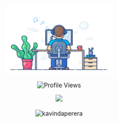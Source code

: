
<!--
**kavindaperera/kavindaperera** is a ✨ _special_ ✨ repository because its `README.md` (this file) appears on your GitHub profile.

Here are some ideas to get you started:

- 🔭 I’m currently working on ...
- 🌱 I’m currently learning ...
- 👯 I’m looking to collaborate on ...
- 🤔 I’m looking for help with ...
- 💬 Ask me about ...
- 📫 How to reach me: ...
- 😄 Pronouns: ...
- ⚡ Fun fact: ...
-->

<div align="center" width="50">

  <img src="https://github.com/kavindaperera/kavindaperera/blob/main/images/dev-working_rounded.gif" data-canonical src="https://github.com/kavindaperera/kavindaperera/blob/main/images/dev-working_rounded.gif" width="250" height="160" />
  
  ![Profile Views](https://komarev.com/ghpvc/?username=kavindaperera&color=blue)
  
  <p float="center">
    <img src="https://github-readme-stats.vercel.app/api?username=kavindaperera&count_private=true&show_icons=true&include_all_commits=true&hide=contribs,prs" data-canonical-src="https://github-readme-stats.vercel.app/api?username=kavindaperera&count_private=true&show_icons=true&include_all_commits=true"/>

  </p>

  <p><img align="center" src="https://github-readme-streak-stats.herokuapp.com/?user=kavindaperera" alt="kavindaperera"/></p>   

</div>
